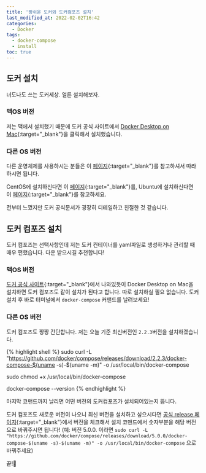 ```yaml
---
title: '짱쉬운 도커와 도커컴포즈 설치'
last_modified_at: 2022-02-02T16:42
categories:
  - Docker
tags:
  - docker-compose
  - install
toc: true
---
```





## 도커 설치
너도나도 쓰는 도커세상. 얼른 설치해보자.

### 맥OS 버전 

저는 맥에서 설치했기 때문에 도커 공식 사이트에서 [Docker Desktop on Mac](https://docs.docker.com/desktop/mac/install/){:target="_blank"}을 클릭해서 설치했습니다. 

### 다른 OS 버전
다른 운영체제를 사용하시는 분들은 이 [페이지](https://docs.docker.com/engine/install/){:target="_blank"}를 참고하셔서 따라하시면 됩니다. 

CentOS에 설치하신다면 이 [페이지](https://docs.docker.com/engine/install/centos/){:target="_blank"}를, Ubuntu에 설치하신다면 이 [페이지](https://docs.docker.com/engine/install/ubuntu/){:target="_blank"}를 참고하세요.  

전부터 느꼈지만 도커 공식문서가 굉장히 디테일하고 친절한 것 같습니다. 



## 도커 컴포즈 설치 
도커 컴포즈는 선택사항인데 저는 도커 컨테이너를 yaml파일로 생성하거나 관리할 때 매우 편했습니다. 다운 받으시길 추천합니다! 

### 맥OS 버전

[도커 공식 사이트](https://docs.docker.com/compose/install/){:target="_blank"}에서 나와있듯이 Docker Desktop on Mac을 설치하면 도커 컴포즈도 같이 설치가 된다고 합니다. 따로 설치하실 필요 없습니다. 도커 설치 후 바로 터미널에서 `docker-compose` 커맨드를 날려보세요!


### 다른 OS 버전
도커 컴포즈도 짱짱 간단합니다. 
저는 오늘 기준 최신버전인 `2.2.3`버전을 설치하겠습니다.

{% highlight shell %}
sudo curl -L "https://github.com/docker/compose/releases/download/2.2.3/docker-compose-$(uname -s)-$(uname -m)" -o /usr/local/bin/docker-compose

sudo chmod +x /usr/local/bin/docker-compose

docker-compose --version
{% endhighlight %}

마지막 코맨드까지 날리면 어떤 버전의 도커컴포즈가 설치되어있는지 뜹니다. 

도커 컴포즈도 새로운 버전이 나오니 최신 버전을 설치하고 싶으시다면 [공식 release 페이지](https://github.com/docker/compose/releases/){:target="_blank"}에서 버전을 체크해서 설치 코맨드에서 숫자부분을 해당 버전으로 바꿔주시면 됩니다!
(예: 버전 5.0.0. 이라면 `sudo curl -L "https://github.com/docker/compose/releases/download/5.0.0/docker-compose-$(uname -s)-$(uname -m)" -o /usr/local/bin/docker-compose` 으로 바꿔주세요)


끝!🥰

